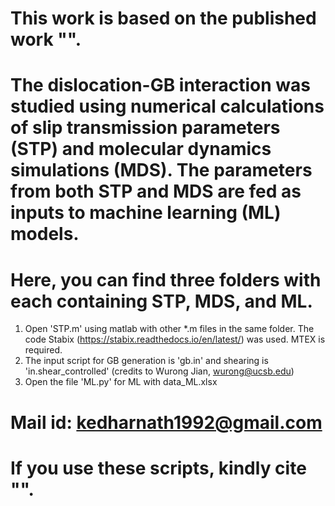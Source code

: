 # This work is based on the published work "".

# The dislocation-GB interaction was studied using numerical calculations of slip transmission parameters (STP) and molecular dynamics simulations (MDS). The parameters from both STP and MDS are fed as inputs to machine learning (ML) models.

# Here, you can find three folders with each containing STP, MDS, and ML. 
1. Open 'STP.m' using matlab with other *.m files in the same folder. The code Stabix (https://stabix.readthedocs.io/en/latest/) was used. MTEX is required. 
2. The input script for GB generation is 'gb.in' and shearing is 'in.shear_controlled' (credits to Wurong Jian, wurong@ucsb.edu)
3. Open the file 'ML.py' for ML with data_ML.xlsx 

# Mail id: kedharnath1992@gmail.com 
# If you use these scripts, kindly cite "".
